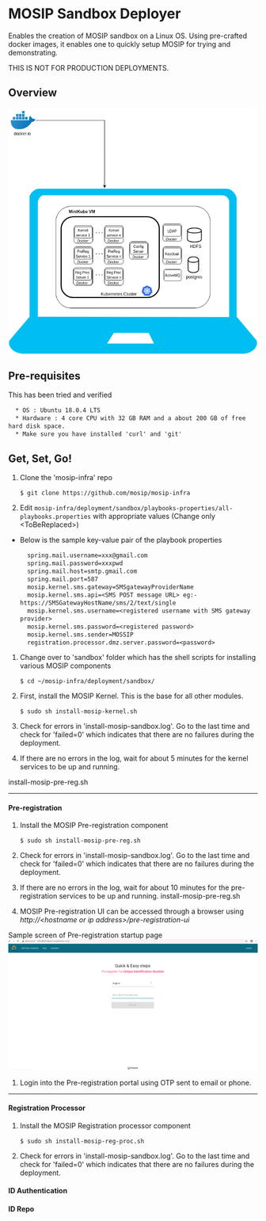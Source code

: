 # MOSIP Sandbox Deployer
  
Enables the creation of MOSIP sandbox on a Linux OS.  Using pre-crafted docker images, it enables one to quickly setup MOSIP for trying and demonstrating. 

THIS IS NOT FOR PRODUCTION DEPLOYMENTS.  

## Overview
![](images/sandbox-overview.png)

## Pre-requisites
This has been tried and verified

      * OS : Ubuntu 18.0.4 LTS
      * Hardware : 4 core CPU with 32 GB RAM and a about 200 GB of free hard disk space.
      * Make sure you have installed 'curl' and 'git'
      
## Get, Set, Go!
1. Clone the 'mosip-infra' repo

       $ git clone https://github.com/mosip/mosip-infra

1. Edit `mosip-infra/deployment/sandbox/playbooks-properties/all-playbooks.properties` with appropriate values (Change only \<ToBeReplaced\>)

  * Below is the sample key-value pair of the playbook properties
  
          spring.mail.username=xxx@gmail.com
          spring.mail.password=xxxpwd
          spring.mail.host=smtp.gmail.com
          spring.mail.port=587
          mosip.kernel.sms.gateway=SMSgatewayProviderName
          mosip.kernel.sms.api=<SMS POST message URL> eg:- https://SMSGatewayHostName/sms/2/text/single
          mosip.kernel.sms.username=<registered username with SMS gateway provider>
          mosip.kernel.sms.password=<registered password>
          mosip.kernel.sms.sender=MOSSIP
          registration.processor.dmz.server.password=<password>
          
1. Change over to 'sandbox' folder which has the shell scripts for installing various MOSIP components

       $ cd ~/mosip-infra/deployment/sandbox/

1. First, install the MOSIP Kernel.  This is the base for all other modules.

       $ sudo sh install-mosip-kernel.sh

1. Check for errors in 'install-mosip-sandbox.log'.  Go to the last time and check for 'failed=0' which indicates that there are no failures during the deployment.

1. If there are no errors in the log, wait for about 5 minutes for the kernel services to be up and running.

 install-mosip-pre-reg.sh
***  
  
#### Pre-registration 
1. Install the MOSIP Pre-registration component

       $ sudo sh install-mosip-pre-reg.sh
    
1. Check for errors in 'install-mosip-sandbox.log'.  Go to the last time and check for 'failed=0' which indicates that there are no failures during the deployment.

1. If there are no errors in the log, wait for about 10 minutes for the pre-registration services to be up and running.
 install-mosip-pre-reg.sh
 
1. MOSIP Pre-registration UI can be accessed through a browser using *http://\<hostname or ip address\>/pre-registration-ui*

Sample screen of Pre-registration startup page
![](images/pre-reg-screehshot.png)
            
1. Login into the Pre-registration portal using OTP sent to email or phone.  



***

#### Registration Processor
1. Install the MOSIP Registration processor component

       $ sudo sh install-mosip-reg-proc.sh
    
1. Check for errors in 'install-mosip-sandbox.log'.  Go to the last time and check for 'failed=0' which indicates that there are no failures during the deployment.


#### ID Authentication


#### ID Repo




